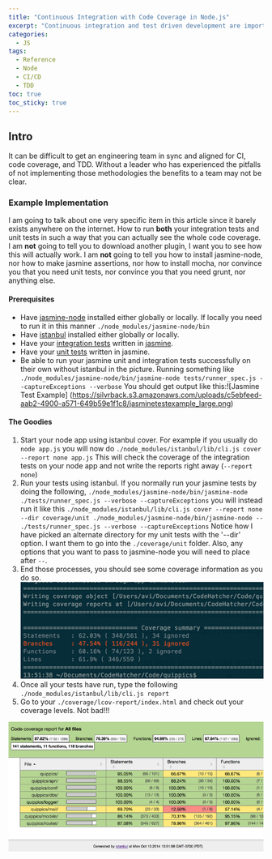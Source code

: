 ```yaml
---
title: "Continuous Integration with Code Coverage in Node.js" 
excerpt: "Continuous integration and test driven development are important strategies for any engineering team that wants to be efficient."
categories:
  - JS
tags:
  - Reference
  - Node
  - CI/CD
  - TDD
toc: true
toc_sticky: true
---
```

## Intro

It can be difficult to get an engineering team in sync and aligned for CI, code coverage, and TDD. Without a leader who has experienced the pitfalls of not implementing those methodologies the benefits to a team may not be clear.

### Example Implementation

I am going to talk about one very specific item in this article since it barely exists anywhere on the internet. How to run **both** your integration tests and unit tests in such a way that you can actually see the whole code coverage.
I am **not** going to tell you to download another plugin, I want you to see how this will actually work.
I am **not** going to tell you how to install jasmine-node, nor how to make jasmine assertions, nor how to install mocha, nor convince you that you need unit tests, nor convince you that you need grunt, nor anything else.

#### Prerequisites
* Have [jasmine-node](https://github.com/mhevery/jasmine-node) installed either globally or locally. If locally you need to run it in this manner `./node_modules/jasmine-node/bin`
* Have [istanbul](https://www.npmjs.org/package/istanbul) installed either globally or locally.
* Have your [integration tests](http://en.wikipedia.org/wiki/Integration_testing) written in [jasmine](http://jasmine.github.io/).
* Have your [unit tests](http://en.wikipedia.org/wiki/Unit_testing) written in jasmine.
* Be able to run your jasmine unit and integration tests successfully on their own without istanbul in the picture. Running something like  `./node_modules/jasmine-node/bin/jasmine-node tests/runner_spec.js --captureExceptions --verbose` 
You should get output like this:![Jasmine Test Example] (https://silvrback.s3.amazonaws.com/uploads/c5ebfeed-aab2-4900-a571-649b59e1f1c8/jasminetestexample_large.png)


#### The Goodies
1. Start your node app using istanbul cover. For example if you usually do `node app.js` you will now do `./node_modules/istanbul/lib/cli.js cover --report none app.js` This will check the coverage of the integration tests on your node app and not write the reports right away (`--report none`)
2. Run your tests using istanbul. If you normally run your jasmine tests by doing the following, `./node_modules/jasmine-node/bin/jasmine-node ./tests/runner_spec.js --verbose --captureExceptions` you will instead run it like this `./node_modules/istanbul/lib/cli.js cover --report none --dir coverage/unit ./node_modules/jasmine-node/bin/jasmine-node -- ./tests/runner_spec.js --verbose --captureExceptions`
Notice how I have picked an alternate directory for my unit tests with the '--dir' option. I want them to go into the `./coverage/unit` folder. Also, any options that you want to pass to jasmine-node you will need to place after `--`. 
3. End those processes, you should see some coverage information as you do so.
![Code Coverage Process End](/assets/posts/migrated-codehatcher-blog/codecoverageunittests_large.png)
4. Once all your tests have run, type the following `./node_modules/istanbul/lib/cli.js report`
5. Go to your `./coverage/lcov-report/index.html` and check out your coverage levels. Not bad!!! 

![Code Coverage Full](/assets/posts/migrated-codehatcher-blog/codecoveragefullinfo_large.png)
